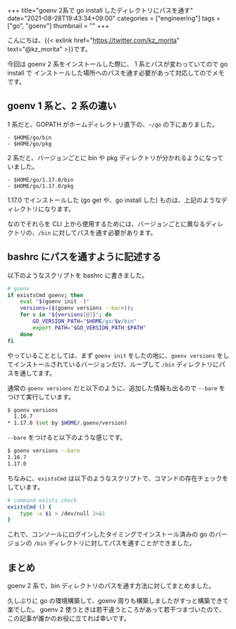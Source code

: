 +++
title="goenv 2系で go install したディレクトリにパスを通す"
date="2021-08-28T19:43:34+09:00"
categories = ["engineering"]
tags = ["go", "goenv"]
thumbnail = ""
+++

こんにちは、{{< exlink href="https://twitter.com/kz_morita" text="@kz_morita" >}}です。

今回は goenv 2 系をインストールした際に、 1 系とパスが変わっていてので go install で インストールした場所へのパスを通す必要があって対応してのでメモです。

## goenv 1 系と、2 系の違い

1 系だと、GOPATH がホームディレクトリ直下の、`~/go` の下にありました。

```
- $HOME/go/bin
- $HOME/go/pkg
```

2 系だと、バージョンごとに bin や pkg ディレクトリが分かれるようになっていました。

```
- $HOME/go/1.17.0/bin
- $HOME/go/1.17.0/pkg
```

1.17.0 でインストールした (go get や、go install した) ものは、上記のようなディレクトリになります。

なのでそれらを CLI 上から使用するためには、バージョンごとに異なるディレクトリの、`/bin` に対してパスを通す必要があります。

## bashrc にパスを通すように記述する

以下のようなスクリプトを bashrc に書きました。

```bash
# goenv
if existsCmd goenv; then 
    eval "$(goenv init -)"
    versions=($(goenv versions --bare));
    for v in "${versions[@]}"; do
        GO_VERSION_PATH="$HOME/go/$v/bin"
        export PATH="$GO_VERSION_PATH:$PATH"
    done
fi
```

やっていることとしては、まず `goenv init` をしたの地に、`goenv versions` をしてインストールされているバージョンだけ、ループして `/bin` ディレクトリにパスを通してます。

通常の `goenv versions` だと以下のように、追加した情報も出るので `--bare` をつけて実行しています。

```bash
$ goenv versions 
  1.16.7
* 1.17.0 (set by $HOME/.goenv/version)
```

`--bare` をつけると以下のような感じです。

```bash
$ goenv versions --bare
1.16.7
1.17.0
```

ちなみに、`existsCmd` は以下のようなスクリプトで、コマンドの存在チェックをしています。

```bash
# command exists check
existsCmd () {
    type -a $1 > /dev/null 2>&1
}
```

これで、コンソールにログインしたタイミングでインストール済みの go のバージョンの `/bin` ディレクトリに対してパスを通すことができました。

## まとめ

goenv 2 系で、bin ディレクトリのパスを通す方法に対してまとめました。

久しぶりに go の環境構築して、goenv 周りも構築しましたがすっと構築できて楽でした。
goenv 2 使うときは若干違うところがあって若干つまづいたので、この記事が誰かのお役に立てれば幸いです。

